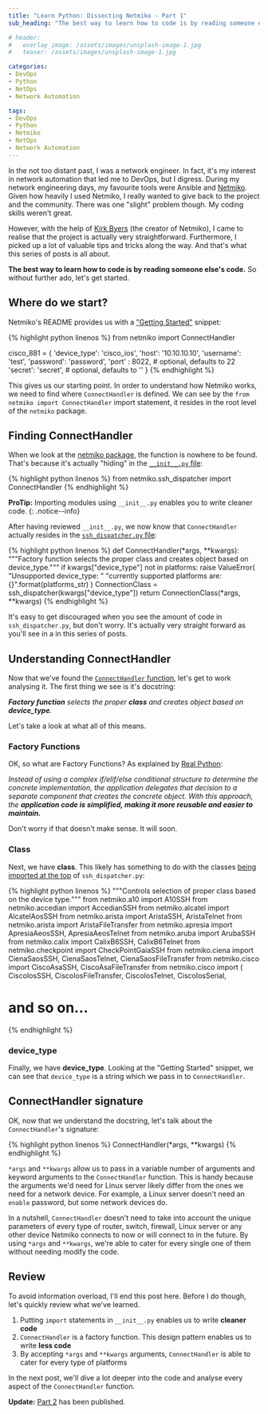 ```yaml
---
title: "Learn Python: Dissecting Netmiko - Part 1"
sub_heading: "The best way to learn how to code is by reading someone else's code"

# header:
#   overlay_image: /assets/images/unsplash-image-1.jpg
#   teaser: /assets/images/unsplash-image-1.jpg

categories:
- DevOps
- Python
- NetOps
- Network Automation

tags:
- DevOps
- Python
- Netmiko
- NetOps
- Network Automation
---
```


In the not too distant past, I was a network engineer. In fact, it's my interest in network automation that led me to DevOps, but I digress. During my network engineering days, my favourite tools were Ansible and [Netmiko](https://github.com/ktbyers/netmiko). Given how heavily I used Netmiko, I really wanted to give back to the project and the community. There was one "slight" problem though. My coding skills weren't great. 

However, with the help of [Kirk Byers](https://pynet.twb-tech.com/) (the creator of Netmiko), I came to realise that the project is actually very straightforward. Furthermore, I picked up a lot of valuable tips and tricks along the way. And that's what this series of posts is all about.

__The best way to learn how to code is by reading someone else's code.__ So without further ado, let's get started.

## Where do we start?

Netmiko's README provides us with a ["Getting Started"](https://github.com/ktbyers/netmiko#getting-started) snippet:

{% highlight python linenos %}
from netmiko import ConnectHandler

cisco_881 = {
    'device_type': 'cisco_ios',
    'host':   '10.10.10.10',
    'username': 'test',
    'password': 'password',
    'port' : 8022,          # optional, defaults to 22
    'secret': 'secret',     # optional, defaults to ''
}
{% endhighlight %}

This gives us our starting point. In order to understand how Netmiko works, we need to find where `ConnectHandler` is defined. We can see by the `from netmiko import ConnectHandler` import statement, it resides in the root level of the `netmiko` package.

## Finding ConnectHandler

When we look at the [netmiko package](https://github.com/ktbyers/netmiko/tree/211fd9da18b49acd65f390f722a460b55bc672e2/netmiko), the function is nowhere to be found. That's because it's actually "hiding" in the [`__init__.py` file](https://github.com/ktbyers/netmiko/blob/211fd9da18b49acd65f390f722a460b55bc672e2/netmiko/__init__.py#L7):

{% highlight python linenos %}
from netmiko.ssh_dispatcher import ConnectHandler
{% endhighlight %}

__ProTip:__ Importing modules using `__init__.py` enables you to write cleaner code.
{: .notice--info}

After having reviewed `__init__.py`, we now know that `ConnectHandler` actually resides in the [`ssh_dispatcher.py` file](https://github.com/ktbyers/netmiko/blob/211fd9da18b49acd65f390f722a460b55bc672e2/netmiko/ssh_dispatcher.py#L257-L265):

{% highlight python linenos %}
def ConnectHandler(*args, **kwargs):
    """Factory function selects the proper class and creates object based on device_type."""
    if kwargs["device_type"] not in platforms:
        raise ValueError(
            "Unsupported device_type: "
            "currently supported platforms are: {}".format(platforms_str)
        )
    ConnectionClass = ssh_dispatcher(kwargs["device_type"])
    return ConnectionClass(*args, **kwargs)
{% endhighlight %}

It's easy to get discouraged when you see the amount of code in `ssh_dispatcher.py`, but don't worry. It's actually very straight forward as you'll see in a in this series of posts.

## Understanding ConnectHandler

Now that we've found the [`ConnectHandler` function](https://github.com/ktbyers/netmiko/blob/211fd9da18b49acd65f390f722a460b55bc672e2/netmiko/ssh_dispatcher.py#L257), let's get to work analysing it. The first thing we see is it's docstring: 

*__Factory function__ selects the proper __class__ and creates object based on __device_type__.* 

Let's take a look at what all of this means.

### Factory Functions

OK, so what are Factory Functions? As explained by [Real Python](https://realpython.com/factory-method-python/):

*Instead of using a complex if/elif/else conditional structure to determine the concrete implementation, the application delegates that decision to a separate component that creates the concrete object. With this approach, the __application code is simplified, making it more reusable and easier to maintain.__*

Don't worry if that doesn't make sense. It will soon.

### Class

Next, we have __class__. This likely has something to do with the classes [being imported at the top](https://github.com/ktbyers/netmiko/blob/211fd9da18b49acd65f390f722a460b55bc672e2/netmiko/ssh_dispatcher.py#L2-L83) of `ssh_dispatcher.py`:

{% highlight python linenos %}
"""Controls selection of proper class based on the device type."""
from netmiko.a10 import A10SSH
from netmiko.accedian import AccedianSSH
from netmiko.alcatel import AlcatelAosSSH
from netmiko.arista import AristaSSH, AristaTelnet
from netmiko.arista import AristaFileTransfer
from netmiko.apresia import ApresiaAeosSSH, ApresiaAeosTelnet
from netmiko.aruba import ArubaSSH
from netmiko.calix import CalixB6SSH, CalixB6Telnet
from netmiko.checkpoint import CheckPointGaiaSSH
from netmiko.ciena import CienaSaosSSH, CienaSaosTelnet, CienaSaosFileTransfer
from netmiko.cisco import CiscoAsaSSH, CiscoAsaFileTransfer
from netmiko.cisco import (
    CiscoIosSSH,
    CiscoIosFileTransfer,
    CiscoIosTelnet,
    CiscoIosSerial,

# and so on...
{% endhighlight %}

### device_type

Finally, we have __device_type__. Looking at the "Getting Started" snippet, we can see that `device_type` is a string which we pass in to `ConnectHandler`.

## ConnectHandler signature

OK, now that we understand the docstring, let's talk about the `ConnectHandler`'s signature:

{% highlight python linenos %}
ConnectHandler(*args, **kwargs)
{% endhighlight %}

 `*args` and `**kwargs` allow us to pass in a variable number of arguments and keyword arguments to the `ConnectHandler` function. This is handy because the arguments we'd need for Linux server likely differ from the ones we need for a network device. For example, a Linux server doesn't need an `enable` password, but some network devices do.

In a nutshell, `ConnectHandler` doesn't need to take into account the unique parameters of every type of router, switch, firewall, Linux server or any other device Netmiko connects to now or will connect to in the future. By using `*args` and `**kwargs`, we're able to cater for every single one of them without needing modify the code.  

## Review

To avoid information overload, I'll end this post here. Before I do though, let's quickly review what we've learned.

1. Putting `import` statements in `__init__.py` enables us to write __cleaner code__
2. `ConnectHandler` is a factory function. This design pattern enables us to write __less code__
3. By accepting `*args` and `**kwargs` arguments, `ConnectHandler` is able to cater for every type of platforms

In the next post, we'll dive a lot deeper into the code and analyse every aspect of the `ConnectHandler` function.

__Update:__ [Part 2](/2020/05/05/learn-python-dissecting-netmiko-part-2/) has been published.